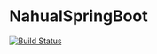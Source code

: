 # NahualSpringBoot

[![Build Status](https://travis-ci.org/DanielJulian/NahualSpringBoot.svg?branch=master)](https://travis-ci.org/DanielJulian/NahualSpringBoot.svg?branch=master)

